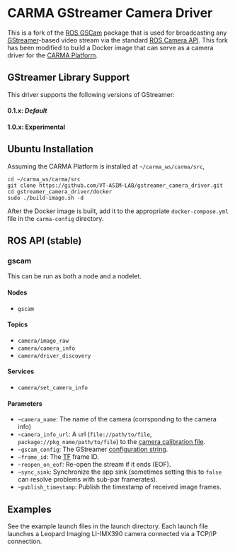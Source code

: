 CARMA GStreamer Camera Driver
===========================================================================================================================

This is a fork of the [ROS GSCam](https://github.com/ros-drivers/gscam) package
that is used for broadcasting any [GStreamer](http://gstreamer.freedesktop.org/)-based
video stream via the standard [ROS Camera API](http://ros.org/wiki/camera_drivers).
This fork has been modified to build a Docker image that can serve as a camera driver
for the [CARMA Platform](https://github.com/usdot-fhwa-stol/carma-platform).

GStreamer Library Support
-------------------------

This driver supports the following versions of GStreamer:

#### 0.1.x: _Default_

#### 1.0.x: Experimental

Ubuntu Installation
------------------------
Assuming the CARMA Platform is installed at `~/carma_ws/carma/src`,
```
cd ~/carma_ws/carma/src
git clone https://github.com/VT-ASIM-LAB/gstreamer_camera_driver.git
cd gstreamer_camera_driver/docker
sudo ./build-image.sh -d
```
After the Docker image is built, add it to the appropriate `docker-compose.yml` file in the `carma-config` directory.

ROS API (stable)
----------------

### gscam

This can be run as both a node and a nodelet.

#### Nodes
* `gscam`

#### Topics
* `camera/image_raw`
* `camera/camera_info`
* `camera/driver_discovery`

#### Services
* `camera/set_camera_info`

#### Parameters
* `~camera_name`: The name of the camera (corrsponding to the camera info)
* `~camera_info_url`: A url (`file://path/to/file`, `package://pkg_name/path/to/file`) to the [camera calibration file](http://www.ros.org/wiki/camera_calibration_parsers#File_formats).
* `~gscam_config`: The GStreamer [configuration string](http://wiki.oz9aec.net/index.php?title=Gstreamer_cheat_sheet&oldid=1829).
* `~frame_id`: The [TF](http://www.ros.org/wiki/tf) frame ID.
* `~reopen_on_eof`: Re-open the stream if it ends (EOF).
* `~sync_sink`: Synchronize the app sink (sometimes setting this to `false` can resolve problems with sub-par framerates).
* `~publish_timestamp`: Publish the timestamp of received image frames.

Examples
--------

See the example launch files in the launch directory. Each launch file launches a Leopard Imaging LI-IMX390 camera connected via a TCP/IP connection.
